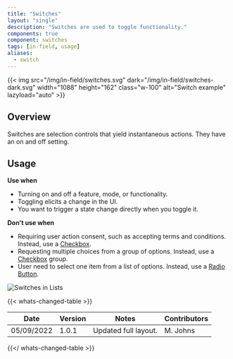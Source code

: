 ```yaml
---
title: "Switches"
layout: "single"
description: "Switches are used to toggle functionality."
components: true
component: switches
tags: [in-field, usage]
aliases:
  - switch
---
```


{{< img src="/img/in-field/switches.svg" dark="/img/in-field/switches-dark.svg" width="1088" height="162" class="w-100" alt="Switch example" lazyload="auto" >}}

## Overview

Switches are selection controls that yield instantaneous actions. They have an on and off setting.

## Usage

**Use when**

- Turning on and off a feature, mode, or functionality.
- Toggling elicits a change in the UI.
- You want to trigger a state change directly when you toggle it.

**Don't use when**

- Requiring user action consent, such as accepting terms and conditions.
  Instead, use a [Checkbox](/components/in-field/checkboxes/).
- Requesting multiple choices from a group of options. Instead, use a
  [Checkbox](/components/in-field/checkboxes/) group.
- User need to select one item from a list of options. Instead, use a [Radio Button](/components/in-field/radio-buttons/).

![Switches in Lists](/img/in-field/switches-example.svg)

{{< whats-changed-table >}}

| Date       | Version | Notes                | Contributors |
| ---------- | ------- | -------------------- | ------------ |
| 05/09/2022 | 1.0.1   | Updated full layout. | M. Johns     |

{{</ whats-changed-table >}}
